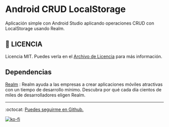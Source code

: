 # Android CRUD LocalStorage

Aplicación simple con Android Studio aplicando operaciones CRUD con LocalStorage usando Realm.

## :page_facing_up: LICENCIA

Licencia MIT. Puedes verla en el [Archivo de Licencia](https://github.com/FernandoCalmet/android-crud-localstorage/blob/main/LICENSE) para más información.

## Dependencias

[Realm](https://realm.io/) : Realm ayuda a las empresas a crear aplicaciones móviles atractivas con un tiempo de desarrollo mínimo. Descubra por qué cada día cientos de miles de desarrolladores eligen Realm.

---

:octocat: [Puedes seguirme en Github.](https://github.com/FernandoCalmet)

[![ko-fi](https://www.ko-fi.com/img/githubbutton_sm.svg)](https://ko-fi.com/T6T41JKMI)
